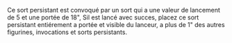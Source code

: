 Ce sort persistant
est convoqué par un sort qui a une valeur
de lancement de 5 et une portée de 18",
Sil est lancé avec succes, placez ce sort
persistant entiérement a portée et visible
du lanceur, a plus de 1" des autres figurines,
invocations et sorts persistants.